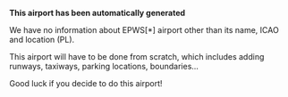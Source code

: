 **This airport has been automatically generated**

We have no information about EPWS[*] airport other than its name, ICAO and location (PL).

This airport will have to be done from scratch, which includes adding runways, taxiways, parking locations, boundaries...

Good luck if you decide to do this airport!